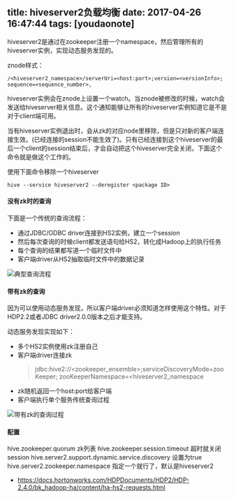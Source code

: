 
title: hiveserver2负载均衡
date: 2017-04-26 16:47:44
tags: [youdaonote]
---

hiveserver2是通过在zookeeper注册一个namespace，然后管理所有的hiveserver实例，实现动态服务发现的。

znode样式：
```
/<hiveserver2_namespace>/serverUri=<host:port>;version=<versionInfo>; sequence=<sequence_number>,
```

hiveserver实例会在znode上设置一个watch。当znode被修改的时候，watch会发送给hiveserver相关信息。这个通知能够让所有的hiveserver实例知道它是不是对于client端可用。

当有hiveserver实例退出时，会从zk的对应node里移除，但是只对新的客户端连接生效。(已经连接的session不能生效了)。只有已经连接到这个hiveserver的最后一个client的session结束后，才会自动把这个hiveserver完全关闭，下面这个命令就是做这个工作的。


使用下面命令移除一个hiveserver
```
hive --service hiveserver2 --deregister <package ID>
```

#### 没有zk时的查询
下面是一个传统的查询流程：
 - 通过JDBC/ODBC driver连接到HS2实例，建立一个session
 - 然后每次查询的时候client都发送语句给HS2，转化成Hadoop上的执行任务
 - 每个查询的结果都写道一个临时文件中
 - 客户端driver从HS2抽取临时文件中的数据记录

![典型查询流程](https://docs.hortonworks.com/HDPDocuments/HDP2/HDP-2.4.0/bk_hadoop-ha/content/figures/2/figures/Query_Ex_Path_No_ZK.png)


#### 带有zk的查询

因为可以使用动态服务发现，所以客户端driver必须知道怎样使用这个特性。对于HDP2.2或者JDBC driver2.0.0版本之后才能支持。

动态服务发现实现如下：
- 多个HS2实例使用zk注册自己
- 客户端driver连接zk
    >  jdbc:hive2://<zookeeper_ensemble>;serviceDiscoveryMode=zooKeeper; zooKeeperNamespace=<hiveserver2_namespace
- zk随机返回一个host:port给客户端
- 客户端执行单个服务传统查询过程

![带有zk的查询过程](https://docs.hortonworks.com/HDPDocuments/HDP2/HDP-2.4.0/bk_hadoop-ha/content/figures/2/figures/Query_Ex_Path_With_ZK.png)


#### 配置
hive.zookeeper.quorum zk列表
hive.zookeeper.session.timeout 超时就关闭session
hive.server2.support.dynamic.service.discovery  设置为true
hive.server2.zookeeper.namespace    指定一个就行了，默认是hiveserver2




- https://docs.hortonworks.com/HDPDocuments/HDP2/HDP-2.4.0/bk_hadoop-ha/content/ha-hs2-requests.html
